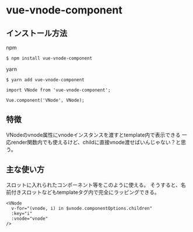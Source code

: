 # vue-vnode-component
## インストール方法
npm

```
$ npm install vue-vnode-component
```

yarn

```
$ yarn add vue-vnode-component
```

```
import VNode from 'vue-vnode-component';

Vue.component('VNode', VNode);
```

## 特徴
VNodeのvnode属性にvnodeインスタンスを渡すとtemplate内で表示できる
一応render関数内でも使えるけど、childに直接vnode渡せばいんじゃない？と思う。

## 主な使い方
スロットに入れられたコンポーネント等をこのように使える。
そうすると、名前付きスロットなどもtemplateタグ内で完全にラッピングできる。

```
<VNode
  v-for="(vnode, i) in $vnode.componentOptions.children"
  :key="i"
  :vnode="vnode"
/>
```
